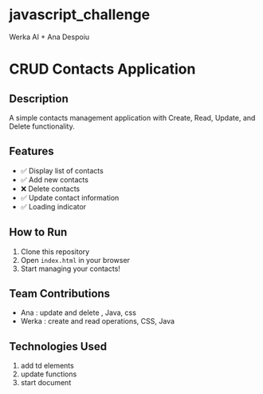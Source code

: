 # javascript_challenge
Werka AI + Ana Despoiu

# CRUD Contacts Application

## Description
A simple contacts management application with Create, Read, Update, and Delete functionality.

## Features
- ✅ Display list of contacts
- ✅ Add new contacts
- ❌ Delete contacts
- ✅ Update contact information
- ✅ Loading indicator

## How to Run
1. Clone this repository
2. Open `index.html` in your browser
3. Start managing your contacts!

## Team Contributions
- Ana : update and delete , Java, css
- Werka : create and read operations, CSS, Java 

## Technologies Used
1. add td elements
2. update functions
3. start document
   
